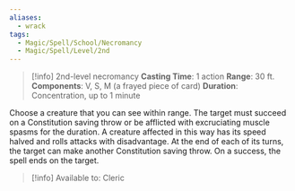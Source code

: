 ```yaml
---
aliases:
  - wrack
tags:
  - Magic/Spell/School/Necromancy
  - Magic/Spell/Level/2nd
---
```

>[!info]
>2nd-level necromancy
>**Casting Time**: 1 action
>**Range**: 30 ft.
>**Components**: V, S, M (a frayed piece of card)
>**Duration**: Concentration, up to 1 minute

Choose a creature that you can see within range. The target must succeed on a Constitution saving throw or be afflicted with excruciating muscle spasms for the duration. A creature affected in this way has its speed halved and rolls attacks with disadvantage. At the end of each of its turns, the target can make another Constitution saving throw. On a success, the spell ends on the target.<br>
>[!info] Available to:
>Cleric